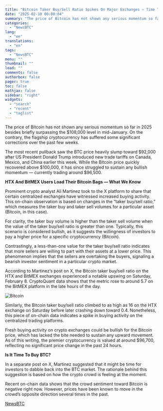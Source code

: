 ```yaml
---
title: "Bitcoin Taker Buy/Sell Ratio Spikes On Major Exchanges — Time To Buy?"
date: "2025-02-10 00:00:04"
summary: "The price of Bitcoin has not shown any serious momentum so far in 2025 besides briefly surpassing the $108,000 level in mid-January. On the contrary, the flagship cryptocurrency has suffered some significant corrections over the past few weeks.The most recent pullback saw the BTC price heavily slump toward $92,000 after..."
categories:
  - "NewsBTC"
lang:
  - "en"
translations:
  - "en"
tags:
  - "NewsBTC"
menu: ""
thumbnail: ""
lead: ""
comments: false
authorbox: false
pager: true
toc: false
mathjax: false
sidebar: "right"
widgets:
  - "search"
  - "recent"
  - "taglist"
---
```


The price of Bitcoin has not shown any serious momentum so far in 2025 besides briefly surpassing the $108,000 level in mid-January. On the contrary, the flagship cryptocurrency has suffered some significant corrections over the past few weeks.

The most recent pullback saw the BTC price heavily slump toward $92,000 after US President Donald Trump introduced new trade tariffs on Canada, Mexico, and China earlier this week. While the Bitcoin price quickly recovered above $100,000, it has since struggled to sustain any bullish momentum — currently trading around $96,500.

****HTX And BitMEX Users Load Their Bitcoin Bags — What We Know****

Prominent crypto analyst Ali Martinez took to the X platform to share that certain centralized exchanges have witnessed increased buying activity. This on-chain observation is based on changes in the “taker buy/sell ratio,” which measures the taker buy and taker sell volumes for a particular asset (Bitcoin, in this case).

For clarity, the taker buy volume is higher than the taker sell volume when the value of the taker buy/sell ratio is greater than one. Typically, this scenario is considered bullish, as it suggests the willingness of investors to pay a higher price for a specific cryptocurrency (Bitcoin).

Contrastingly, a less-than-one value for the taker buy/sell ratio indicates that more sellers are willing to part with their assets at a lower price. This phenomenon implies that the sellers are overtaking the buyers, signaling a bearish investor sentiment in a particular crypto market.

According to Martinez’s post on X, the Bitcoin taker buy/sell ratio on the HTX and BitMEX exchanges experienced a notable upswing on Saturday, February 8. CryptoQuant data shows that the metric rose to around 5.7 on the BitMEX platform in the late hours of the day.

![Bitcoin](https://s3.tradingview.com/news/image/newsbtc:a2a56166a094b-78d76fc4b661a39827a442f7d0b80f32-resized.jpeg)

Similarly, the Bitcoin taker buy/sell ratio climbed to as high as 16 on the HTX exchange on Saturday before later crashing down toward 0.4. Nonetheless, this piece of on-chain data indicates a spike in buying activity on the centralized trading platforms.

Fresh buying activity on crypto exchanges could be bullish for the Bitcoin price, which has lacked the bite needed to sustain any upward movement. As of this writing, the premier cryptocurrency is valued at around $96,700, reflecting no significant price change in the past 24 hours.

****Is It Time To Buy BTC?****

In a separate post on X, Martinez suggested that it might be time for investors to dabble back into the BTC market. The rationale behind this suggestion is based on how the crypto crowd is feeling at the moment.

Recent on-chain data shows that the crowd sentiment toward Bitcoin is negative right now. However, prices have been known to move in the crowd’s opposite direction several times in the past.

[NewsBTC](https://www.tradingview.com/news/newsbtc:a2a56166a094b:0-bitcoin-taker-buy-sell-ratio-spikes-on-major-exchanges-time-to-buy/)
